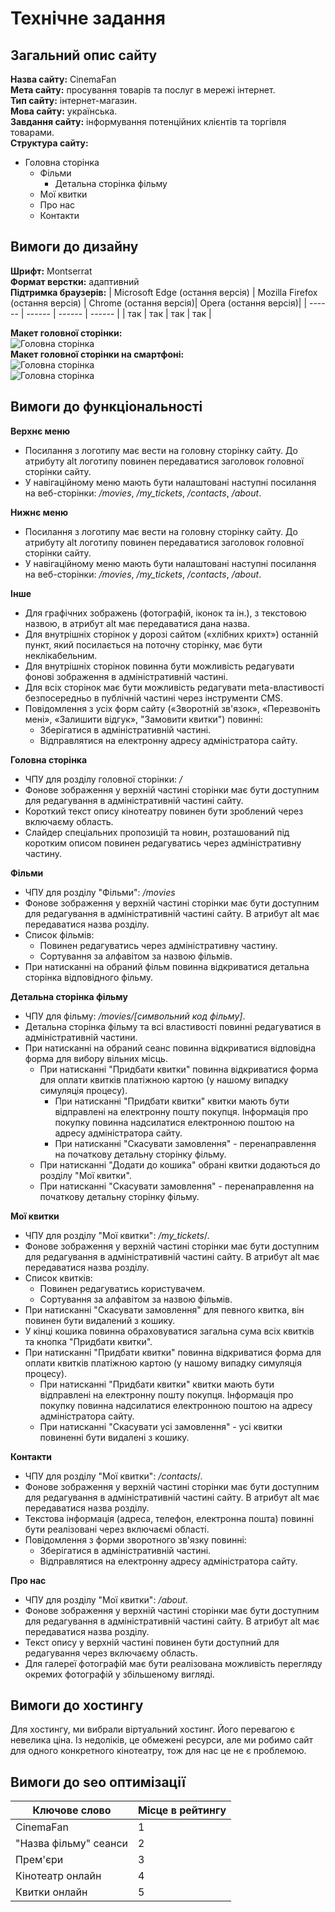 # Технічне задання

## Загальний опис сайту
**Назва сайту:** CinemaFan  
**Мета сайту:** просування товарів та послуг в мережі інтернет.  
**Тип сайту:** інтернет-магазин.  
**Мова сайту:** українська.  
**Завдання сайту:** інформування потенційних клієнтів та торгівля товарами.  
**Cтруктура сайту:** 
- Головна сторінка
  - Фільми
    - Детальна сторінка фільму
  - Мої квитки
  - Про нас 
  - Контакти 

## Вимоги до дизайну
**Шрифт:**  Montserrat  
**Формат верстки:**  адаптивний  
**Підтримка браузерів:**
| Microsoft Edge (остання версія) | Mozilla Firefox (остання версія) | Chrome (остання версія)| Opera (остання версія)|
| ------ | ------ | ------ | ------ |
| так | так | так | так |

**Макет головної сторінки:**  
![Головна сторінка](/images/home.jpg)  
**Макет головної сторінки на смартфоні:**  
![Головна сторінка](/images/home1(phone).png)  
![Головна сторінка](/images/home2(phone).png)  
## Вимоги до функціональності
**Верхнє меню**  
- Посилання з логотипу має вести на головну сторінку сайту. До атрибуту alt логотипу повинен передаватися заголовок головної сторінки сайту.
- У навігаційному меню мають бути налаштовані наступні посилання на веб-сторінки: */movies*, */my_tickets*, */contacts*, */about*.

**Нижнє меню**  
- Посилання з логотипу має вести на головну сторінку сайту. До атрибуту alt логотипу повинен передаватися заголовок головної сторінки сайту.
- У навігаційному меню мають бути налаштовані наступні посилання на веб-сторінки: */movies*, */my_tickets*, */contacts*, */about*.


**Інше**
- Для графічних зображень (фотографій, іконок та ін.), з текстовою назвою, в атрибут alt має передаватися дана назва.
- Для внутрішніх сторінок у дорозі сайтом («хлібних крихт») останній пункт, який посилається на поточну сторінку, має бути неклікабельним.
- Для внутрішніх сторінок повинна бути можливість редагувати фонові зображення в адміністративній частині.
- Для всіх сторінок має бути можливість редагувати meta-властивості безпосередньо в публічній частині через інструменти CMS.
- Повідомлення з усіх форм сайту («Зворотній зв'язок», «Перезвоніть мені», «Залишити відгук», "Замовити квитки") повинні:
  - Зберігатися в адміністративній частині.
  - Відправлятися на електронну адресу адміністратора сайту.

**Головна сторінка**
- ЧПУ для розділу головної сторінки: */*
- Фонове зображення у верхній частині сторінки має бути доступним для редагування в адміністративній частині сайту.
- Короткий текст опису кінотеатру повинен бути зроблений через включаєму область.
- Слайдер спеціальних пропозицій та новин, розташований під коротким описом повинен редагуватись через адміністративну частину.

**Фільми**
- ЧПУ для розділу "Фільми": */movies*
- Фонове зображення у верхній частині сторінки має бути доступним для редагування в адміністративній частині сайту. В атрибут alt має передаватися назва розділу.
- Список фільмів:
  - Повинен редагуватись через адміністративну частину.
  - Сортування за алфавітом за назвою фільмів.
- При натисканні на обраний фільм повинна відкриватися детальна сторінка відповідного фільму.

**Детальна сторінка фільму**
- ЧПУ для фільму: */movies/[символьний код фільму]*.
- Детальна сторінка фільму та всі властивості повинні редагуватися в адміністративній частини.
- При натисканні на обраний сеанс повинна відкриватися відповідна форма для вибору вільних місць.
  - При натисканні "Придбати квитки" повинна відкриватися форма для оплати квитків платіжною картою (у нашому випадку симуляція процесу).
    - При натисканні "Придбати квитки" квитки мають бути відправлені на електронну пошту покупця. Інформація про покупку повинна надсилатися електронною поштою на адресу адміністратора сайту. 
    - При натисканні "Скасувати замовлення" - перенаправлення на початкову детальну сторінку фільму.
  - При натисканні "Додати до кошика" обрані квитки додаються до розділу "Мої квитки".
  - При натисканні "Скасувати замовлення" - перенаправлення на початкову детальну сторінку фільму.

**Мої квитки**
- ЧПУ для розділу "Мої квитки": */my_tickets*/.
- Фонове зображення у верхній частині сторінки має бути доступним для редагування в адміністративній частині сайту. В атрибут alt має передаватися назва розділу.
- Список квитків:
  - Повинен редагуватись користувачем.
  - Сортування за алфавітом за назвою фільмів.
- При натисканні "Скасувати замовлення" для певного квитка, він повинен бути видалений з кошику.
- У кінці кошика повинна обраховуватися загальна сума всіх квитків та кнопка "Придбати квитки".
- При натисканні "Придбати квитки" повинна відкриватися форма для оплати квитків платіжною картою (у нашому випадку симуляція процесу).
  - При натисканні "Придбати квитки" квитки мають бути відправлені на електронну пошту покупця. Інформація про покупку повинна надсилатися електронною поштою на адресу адміністратора сайту. 
  - При натисканні "Скасувати усі замовлення" - усі квитки повиненні бути видалені з кошику.

**Контакти**
- ЧПУ для розділу "Мої квитки": */contacts*/.
- Фонове зображення у верхній частині сторінки має бути доступним для редагування в адміністративній частині сайту. В атрибут alt має передаватися назва розділу.
- Текстова інформація (адреса, телефон, електронна пошта) повинні бути реалізовані через включаємі області.
- Повідомлення з форми зворотного зв'язку повинні:
  - Зберігатися в адміністративній частині.
  - Відправлятися на електронну адресу адміністратора сайту.

**Про нас**
- ЧПУ для розділу "Мої квитки": */about*.
- Фонове зображення у верхній частині сторінки має бути доступним для редагування в адміністративній частині сайту. В атрибут alt має передаватися назва розділу.
- Текст опису у верхній частині повинен бути доступний для редагування через включаєму область.
- Для галереї фотографій має бути реалізована можливість перегляду окремих фотографій у збільшеному вигляді.


## Вимоги до хостингу
Для хостингу, ми вибрали віртуальний хостинг. Його перевагою є невелика ціна. Із недоліків, це обмежені ресурси, але ми робимо сайт для одного конкретного кінотеатру, тож для нас це не є проблемою. 

## Вимоги до seo оптимізації
| Ключове слово | Місце в рейтингу |
| ------ | ------ |
| CinemaFan | 1 |
| "Назва фільму" сеанси | 2 |
| Прем'єри | 3 |
| Кінотеатр онлайн | 4 |
|Квитки онлайн| 5 |
